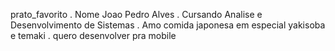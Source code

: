  prato_favorito
. Nome Joao Pedro Alves
. Cursando Analise e Desenvolvimento de Sistemas
. Amo comida japonesa em especial yakisoba e temaki
. quero desenvolver pra mobile
